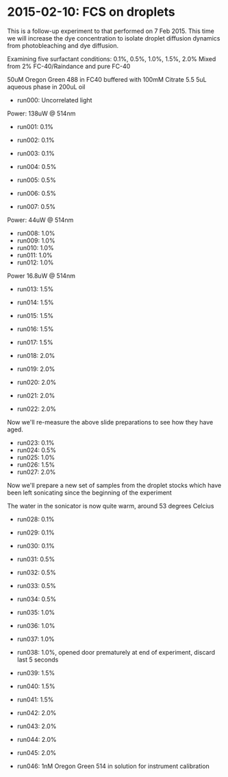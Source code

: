 # 2015-02-10: FCS on droplets

This is a follow-up experiment to that performed on 7 Feb 2015. This
time we will increase the dye concentration to isolate droplet
diffusion dynamics from photobleaching and dye diffusion.

Examining five surfactant conditions: 0.1%, 0.5%, 1.0%, 1.5%, 2.0%
Mixed from 2% FC-40/Raindance and pure FC-40

50uM Oregon Green 488 in FC40 buffered with 100mM Citrate 5.5
5uL aqueous phase in 200uL oil

 * run000: Uncorrelated light

Power: 138uW @ 514nm

 * run001: 0.1%
 * run002: 0.1%
 * run003: 0.1%

 * run004: 0.5%
 * run005: 0.5%
 * run006: 0.5%
 * run007: 0.5%

Power: 44uW @ 514nm

 * run008: 1.0%
 * run009: 1.0%
 * run010: 1.0%
 * run011: 1.0%
 * run012: 1.0%

Power 16.8uW @ 514nm

 * run013: 1.5%
 * run014: 1.5%
 * run015: 1.5%
 * run016: 1.5%
 * run017: 1.5%

 * run018: 2.0%
 * run019: 2.0%
 * run020: 2.0%
 * run021: 2.0%
 * run022: 2.0%

Now we'll re-measure the above slide preparations to see how they have
aged.

 * run023: 0.1%
 * run024: 0.5%
 * run025: 1.0%
 * run026: 1.5%
 * run027: 2.0%

Now we'll prepare a new set of samples from the droplet stocks which
have been left sonicating since the beginning of the experiment

The water in the sonicator is now quite warm, around 53 degrees Celcius

 * run028: 0.1%
 * run029: 0.1%
 * run030: 0.1%

 * run031: 0.5%
 * run032: 0.5%
 * run033: 0.5%
 * run034: 0.5%

 * run035: 1.0%
 * run036: 1.0%
 * run037: 1.0%
 * run038: 1.0%, opened door prematurely at end of experiment, discard last 5 seconds

 * run039: 1.5%
 * run040: 1.5%
 * run041: 1.5%
 
 * run042: 2.0%
 * run043: 2.0%
 * run044: 2.0%
 * run045: 2.0%

 * run046: 1nM Oregon Green 514 in solution for instrument calibration
